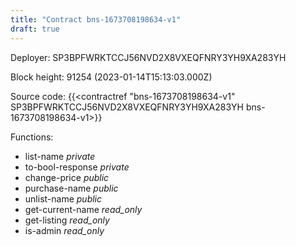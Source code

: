 ```yaml
---
title: "Contract bns-1673708198634-v1"
draft: true
---
```

Deployer: SP3BPFWRKTCCJ56NVD2X8VXEQFNRY3YH9XA283YH


 



Block height: 91254 (2023-01-14T15:13:03.000Z)

Source code: {{<contractref "bns-1673708198634-v1" SP3BPFWRKTCCJ56NVD2X8VXEQFNRY3YH9XA283YH bns-1673708198634-v1>}}

Functions:

* list-name _private_
* to-bool-response _private_
* change-price _public_
* purchase-name _public_
* unlist-name _public_
* get-current-name _read_only_
* get-listing _read_only_
* is-admin _read_only_
